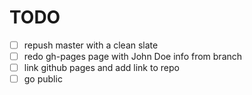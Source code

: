 # TODO

- [ ] repush master with a clean slate
- [ ] redo gh-pages page with John Doe info from branch
- [ ] link github pages and add link to repo
- [ ] go public
